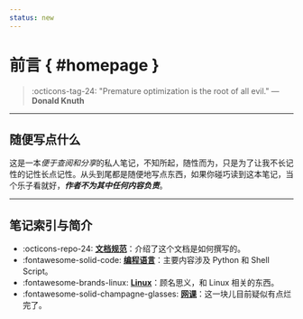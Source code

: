 ```yaml
---
status: new
---
```


前言 { #homepage }
==================

> :octicons-tag-24: "Premature optimization is the root of all evil." —  **Donald Knuth**

---

随便写点什么
------------

这是一本*便于查阅和分享*的私人笔记，不知所起，随性而为，只是为了让我不长记性的记性长点记性。从头到尾都是随便地写点东西，如果你碰巧读到这本笔记，当个乐子看就好，***作者不为其中任何内容负责***。

<!--

这本笔记包含：
    
-   “我就是写着玩的”、“**并非完美**”、“没有意义”、“逃兵”。
-   「可能」「会」「遵循」的指导性原则：K.I.S.S原则[^1]、奥卡姆剃刀[^2]。
-   部分参考[这个指南][guid]。
    
[^1]: Keep It Simple, Stupid.
[^2]: Entities should not be multiplied beyond necessity.

*[便于查阅和分享]: 这就是为什么它会暴露在公网上
*[并非完美]: 指拼尽全力无法优化
*[没有意义]: 指满篇的胡言乱语
*[逃兵]: 指写到一半，然后唐突摸了
*[可能]: 或许没可能
*[会]: 也可能不会
*[遵循]: 但话又说回来，没准还真会
    
  [guid]: https://github.com/sparanoid/chinese-copywriting-guidelines "中文文案排版指北"

-->

---

笔记索引与简介
------------------

-   :octicons-repo-24: [**文档规范**][fundamentals]：介绍了这个文档是如何撰写的。
-   :fontawesome-solid-code: [**编程语言**][programming]：主要内容涉及 Python 和 Shell Script。
-   :fontawesome-brands-linux: [**Linux**][linux]：顾名思义，和 Linux 相关的东西。
-   :fontawesome-solid-champagne-glasses: [**网课**][class]：这一块儿目前疑似有点烂完了。

  [fundamentals]: ./fundamentals/index.md
  [programming]: ./programming/index.md
  [linux]: ./linux/index.md
  [class]: ./courses/index.md
